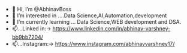- 👋 Hi, I’m @AbhinavBoss
- 👀 I’m interested in ....Data Science,AI,Automation,development
- 🌱 I’m currently learning ... Data Science,WEB development and DSA.
- 📫...Linked in:-> https://www.linkedin.com/in/abhinav-varshney-bb9bb7204/
- 📫...Instagram:-> https://www.instagram.com/abhinavvarshney17/
<!---
AbhinavBoss/AbhinavBoss is a ✨ special ✨ repository because its `README.md` (this file) appears on your GitHub profile.
You can click the Preview link to take a look at your changes.
--->
